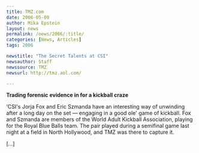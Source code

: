 ```yaml
---
title: TMZ.com
date: 2006-05-09
author: Mika Epstein
layout: news
permalink: /news/2006/:title/
categories: [News, Articles]
tags: 2006

newstitle: "The Secret Talents at CSI"
newsauthor: Staff
newssource: TMZ
newsurl: http://tmz.aol.com/

---
```


**Trading forensic evidence in for a kickball craze**

&#8216;CSI's Jorja Fox and Eric Szmanda have an interesting way of unwinding after a long day on the set &#8212; engaging in a good ole' game of kickball. Fox and Szmanda are members of the World Adult Kickball Association, playing for the Royal Blue Balls team. The pair played during a semifinal game last night at a field in North Hollywood, and TMZ was there to capture it.

[...]

